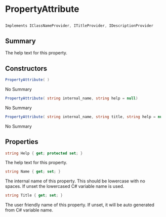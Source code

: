 # PropertyAttribute

## 
```c#
Implements IClassNameProvider, ITitleProvider, IDescriptionProvider
```

## Summary

The help text for this property.
## Constructors

```c#
PropertyAttribute( ) 
```
No Summary
```c#
PropertyAttribute( string internal_name, string help = null) 
```
No Summary
```c#
PropertyAttribute( string internal_name, string title, string help = null) 
```
No Summary
## Properties

```c#
string Help { get; protected set; } 
```
The help text for this property.
```c#
string Name { get; set; } 
```
The internal name of this property. This should be lowercase with no spaces. If unset the lowercased C# variable name is used.
```c#
string Title { get; set; } 
```
The user friendly name of this property. If unset, it will be auto generated from C# variable name.
